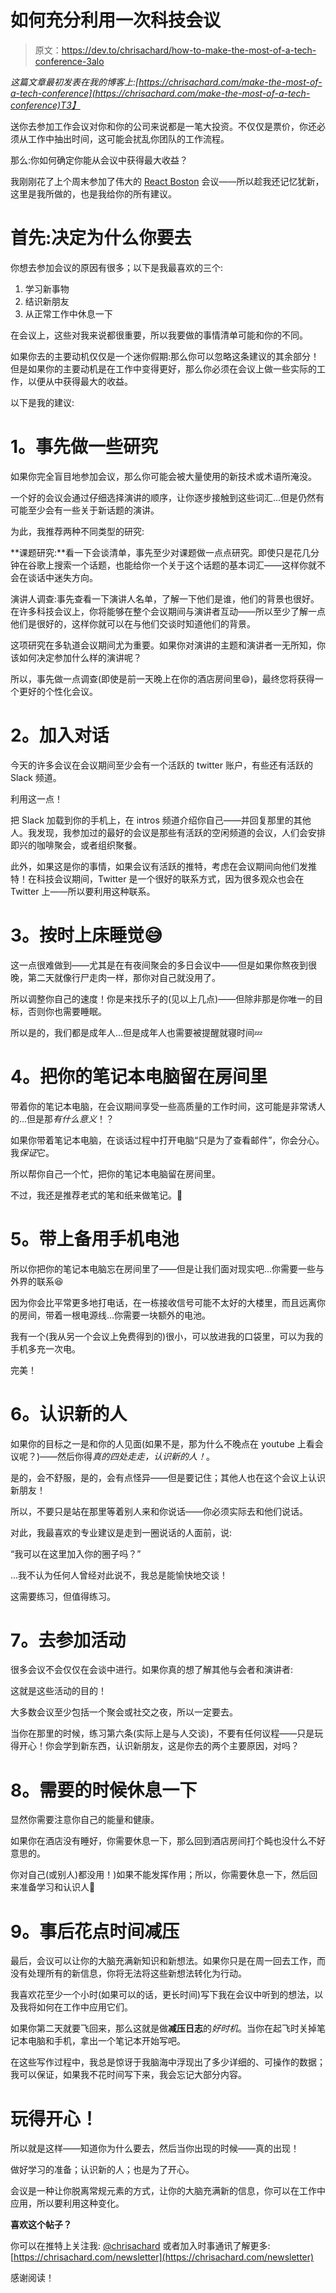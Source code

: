 # 如何充分利用一次科技会议

> 原文：<https://dev.to/chrisachard/how-to-make-the-most-of-a-tech-conference-3alo>

*这篇文章最初发表在我的博客上:[https://chrisachard.com/make-the-most-of-a-tech-conference](https://chrisachard.com/make-the-most-of-a-tech-conference)T3】*

送你去参加工作会议对你和你的公司来说都是一笔大投资。不仅仅是票价，你还必须从工作中抽出时间，这可能会扰乱你团队的工作流程。

那么:你如何确定你能从会议中获得最大收益？

我刚刚花了上个周末参加了伟大的 [React Boston](https://www.reactboston.com/) 会议——所以趁我还记忆犹新，这里是我所做的，也是我给你的所有建议。

# 首先:决定**为什么**你要去

你想去参加会议的原因有很多；以下是我最喜欢的三个:

1.  学习新事物
2.  结识新朋友
3.  从正常工作中休息一下

在会议上，这些对我来说都很重要，所以我要做的事情清单可能和你的不同。

如果你去的主要动机仅仅是一个迷你假期:那么你可以忽略这条建议的其余部分！但是如果你的主要动机是在工作中变得更好，那么你必须在会议上做一些实际的工作，以便从中获得最大的收益。

以下是我的建议:

# 1。事先做一些研究

如果你完全盲目地参加会议，那么你可能会被大量使用的新技术或术语所淹没。

一个好的会议会通过仔细选择演讲的顺序，让你逐步接触到这些词汇...但是仍然有可能至少会有一些关于新话题的演讲。

为此，我推荐两种不同类型的研究:

**课题研究:**看一下会谈清单，事先至少对课题做一点点研究。即使只是花几分钟在谷歌上搜索一个话题，也能给你一个关于这个话题的基本词汇——这样你就不会在谈话中迷失方向。

演讲人调查:事先查看一下演讲人名单，了解一下他们是谁，他们的背景也很好。在许多科技会议上，你将能够在整个会议期间与演讲者互动——所以至少了解一点他们是很好的，这样你就可以在与他们交谈时知道他们的背景。

这项研究在多轨道会议期间尤为重要。如果你对演讲的主题和演讲者一无所知，你该如何决定参加什么样的演讲呢？

所以，事先做一点调查(即使是前一天晚上在你的酒店房间里😄)，最终您将获得一个更好的个性化会议。

# 2。加入对话

今天的许多会议在会议期间至少会有一个活跃的 twitter 账户，有些还有活跃的 Slack 频道。

利用这一点！

把 Slack 加载到你的手机上，在 intros 频道介绍你自己——并回复那里的其他人。我发现，我参加过的最好的会议是那些有活跃的空闲频道的会议，人们会安排即兴的咖啡聚会，或者组织聚餐。

此外，如果这是你的事情，如果会议有活跃的推特，考虑在会议期间向他们发推特！在科技会议期间，Twitter 是一个很好的联系方式，因为很多观众也会在 Twitter 上——所以要利用这种联系。

# 3。按时上床睡觉😅

这一点很难做到——尤其是在有夜间聚会的多日会议中——但是如果你熬夜到很晚，第二天就像行尸走肉一样，那你对自己就没用了。

所以调整你自己的速度！你是来找乐子的(见以上几点)——但除非那是你唯一的目标，否则你也需要睡眠。

所以是的，我们都是成年人...但是成年人也需要被提醒就寝时间💤

# 4。把你的笔记本电脑留在房间里

带着你的笔记本电脑，在会议期间享受一些高质量的工作时间，这可能是非常诱人的...但是那*有什么意义*！？

如果你带着笔记本电脑，在谈话过程中打开电脑“只是为了查看邮件”，你会分心。我*保证*它。

所以帮你自己一个忙，把你的笔记本电脑留在房间里。

不过，我还是推荐老式的笔和纸来做笔记。📓

# 5。带上备用手机电池

所以你把你的笔记本电脑忘在房间里了——但是让我们面对现实吧...你需要一些与外界的联系😆

因为你会比平常更多地打电话，在一栋接收信号可能不太好的大楼里，而且远离你的房间，带着一根电源线...你需要一块额外的电池。

我有一个(我从另一个会议上免费得到的)很小，可以放进我的口袋里，可以为我的手机多充一次电。

完美！

# 6。认识新的人

如果你的目标之一是和你的人见面(如果不是，那为什么不晚点在 youtube 上看会议呢？)——然后你得*真的四处走走，认识新的人！*。

是的，会不舒服，是的，会有点怪异——但是要记住；其他人也在这个会议上认识新朋友！

所以，不要只是站在那里等着别人来和你说话——你必须实际去和他们说话。

对此，我最喜欢的专业建议是走到一圈说话的人面前，说:

“我可以在这里加入你的圈子吗？”

...我不认为任何人曾经对此说不，我总是能愉快地交谈！

这需要练习，但值得练习。

# 7。去参加活动

很多会议不会仅仅在会谈中进行。如果你真的想了解其他与会者和演讲者:

这就是这些活动的目的！

大多数会议至少包括一个聚会或社交之夜，所以一定要去。

当你在那里的时候，练习第六条(实际上是与人交谈)，不要有任何议程——只是玩得开心！你会学到新东西，认识新朋友，这是你去的两个主要原因，对吗？

# 8。需要的时候休息一下

显然你需要注意你自己的能量和健康。

如果你在酒店没有睡好，你需要休息一下，那么回到酒店房间打个盹也没什么不好意思的。

你对自己(或别人)都没用！)如果不能发挥作用；所以，你需要休息一下，然后回来准备学习和认识人🎉

# 9。事后花点时间减压

最后，会议可以让你的大脑充满新知识和新想法。如果你只是在周一回去工作，而没有处理所有的新信息，你将无法将这些新想法转化为行动。

我喜欢花至少一个小时(如果可以的话，更长时间)写下我在会议中听到的想法，以及我将如何在工作中应用它们。

如果你第二天就要飞回来，那么这就是做**减压日志**的*好时机*。当你在起飞时关掉笔记本电脑和手机，拿出一个笔记本开始写吧。

在这些写作过程中，我总是惊讶于我脑海中浮现出了多少详细的、可操作的数据；我可以保证，如果我不花时间写下来，我会忘记大部分内容。

# 玩得开心！

所以就是这样——知道你为什么要去，然后当你出现的时候——真的出现！

做好学习的准备；认识新的人；也是为了开心。

会议是一种让你脱离常规元素的方式，让你的大脑充满新的信息，你可以在工作中应用，所以要利用这种变化。

**喜欢这个帖子？**

你可以在推特上关注我: [@chrisachard](https://twitter.com/chrisachard)
或者加入时事通讯了解更多:[https://chrisachard.com/newsletter](https://chrisachard.com/newsletter)

感谢阅读！